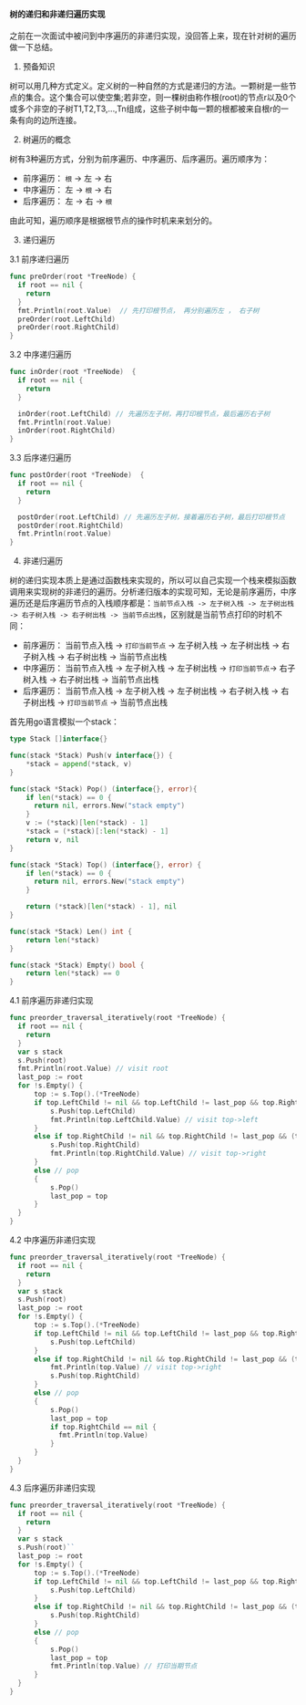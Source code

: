 #### 树的递归和非递归遍历实现
之前在一次面试中被问到中序遍历的非递归实现，没回答上来，现在针对树的遍历做一下总结。
1. 预备知识

  树可以用几种方式定义。定义树的一种自然的方式是递归的方法。一颗树是一些节点的集合。这个集合可以使空集;若非空，则一棵树由称作根(root)的节点r以及0个或多个非空的子树T1,T2,T3,...,Tn组成，这些子树中每一颗的根都被来自根r的一条有向的边所连接。

2. 树遍历的概念

  树有3种遍历方式，分别为前序遍历、中序遍历、后序遍历。遍历顺序为：
  - 前序遍历： `根` -> 左 -> 右
  - 中序遍历： 左 -> `根` -> 右
  - 后序遍历： 左 -> 右 -> `根`

  由此可知，遍历顺序是根据根节点的操作时机来来划分的。

3. 递归遍历

  3.1 前序递归遍历
  ```go
  func preOrder(root *TreeNode) {
    if root == nil {
      return
    }
    fmt.Println(root.Value)  // 先打印根节点， 再分别遍历左 ， 右子树
    preOrder(root.LeftChild)
    preOrder(root.RightChild)
  }
  ```

  3.2 中序递归遍历
  ```go
  func inOrder(root *TreeNode)  {
    if root == nil {
      return
    }

    inOrder(root.LeftChild) // 先遍历左子树，再打印根节点，最后遍历右子树
    fmt.Println(root.Value)
    inOrder(root.RightChild)
  }
  ```

  3.3 后序递归遍历
  ```go
  func postOrder(root *TreeNode)  {
    if root == nil {
      return
    }

    postOrder(root.LeftChild) // 先遍历左子树，接着遍历右子树，最后打印根节点
    postOrder(root.RightChild)
    fmt.Println(root.Value)
  }
  ```
4. 非递归遍历

  树的递归实现本质上是通过函数栈来实现的，所以可以自己实现一个栈来模拟函数调用来实现树的非递归的遍历。分析递归版本的实现可知，无论是前序遍历，中序遍历还是后序遍历节点的入栈顺序都是：`当前节点入栈 -> 左子树入栈 -> 左子树出栈 -> 右子树入栈 -> 右子树出栈 -> 当前节点出栈`，区别就是当前节点打印的时机不同：
  - 前序遍历：
    当前节点入栈 -> `打印当前节点` -> 左子树入栈 -> 左子树出栈 -> 右子树入栈 -> 右子树出栈 -> 当前节点出栈
  - 中序遍历：
    当前节点入栈 ->  左子树入栈 -> 左子树出栈 -> `打印当前节点`-> 右子树入栈 -> 右子树出栈 -> 当前节点出栈
  - 后序遍历：
    当前节点入栈 -> 左子树入栈 -> 左子树出栈 -> 右子树入栈 -> 右子树出栈 -> `打印当前节点` -> 当前节点出栈

  首先用go语言模拟一个stack：
  ```go
  type Stack []interface{}

  func(stack *Stack) Push(v interface{}) {
      *stack = append(*stack, v)
  }

  func(stack *Stack) Pop() (interface{}, error){
      if len(*stack) == 0 {
        return nil, errors.New("stack empty")
      }   
      v := (*stack)[len(*stack) - 1]
      *stack = (*stack)[:len(*stack) - 1]
      return v, nil
  }

  func(stack *Stack) Top() (interface{}, error) {
      if len(*stack) == 0 {
        return nil, errors.New("stack empty")
      }   

      return (*stack)[len(*stack) - 1], nil
  }

  func(stack *Stack) Len() int {
      return len(*stack)
  }

  func(stack *Stack) Empty() bool {
      return len(*stack) == 0
  }
  ```

  4.1 前序遍历非递归实现
  ```go
  func preorder_traversal_iteratively(root *TreeNode) {
    if root == nil {
      return
    }
    var s stack
    s.Push(root)
    fmt.Println(root.Value) // visit root
    last_pop := root
    for !s.Empty() {
        top := s.Top().(*TreeNode)
        if top.LeftChild != nil && top.LeftChild != last_pop && top.RightChild != last_pop {
            s.Push(top.LeftChild)
            fmt.Println(top.LeftChild.Value) // visit top->left
        }
        else if top.RightChild != nil && top.RightChild != last_pop && (top.LeftChild == nil || top.LeftChild == last_pop) {
            s.Push(top.RightChild)
            fmt.Println(top.RightChild.Value) // visit top->right
        }
        else // pop
        {
            s.Pop()
            last_pop = top
        }
    }
  }
  ```

  4.2 中序遍历非递归实现
  ```go
  func preorder_traversal_iteratively(root *TreeNode) {
    if root == nil {
      return
    }
    var s stack
    s.Push(root)
    last_pop := root
    for !s.Empty() {
        top := s.Top().(*TreeNode)
        if top.LeftChild != nil && top.LeftChild != last_pop && top.RightChild != last_pop {
            s.Push(top.LeftChild)
        }
        else if top.RightChild != nil && top.RightChild != last_pop && (top.LeftChild == nil || top.LeftChild == last_pop) {
            fmt.Println(top.Value) // visit top->right
            s.Push(top.RightChild)
        }
        else // pop
        {
            s.Pop()
            last_pop = top
            if top.RightChild == nil {
              fmt.Println(top.Value)
            }
        }
    }
  }
  ```

  4.3 后序遍历非递归实现
  ```go
  func preorder_traversal_iteratively(root *TreeNode) {
    if root == nil {
      return
    }
    var s stack
    s.Push(root)``
    last_pop := root
    for !s.Empty() {
        top := s.Top().(*TreeNode)
        if top.LeftChild != nil && top.LeftChild != last_pop && top.RightChild != last_pop {
            s.Push(top.LeftChild)
        }
        else if top.RightChild != nil && top.RightChild != last_pop && (top.LeftChild == nil || top.LeftChild == last_pop) {
            s.Push(top.RightChild)
        }
        else // pop
        {
            s.Pop()
            last_pop = top
            fmt.Println(top.Value) // 打印当期节点
        }
    }
  }
  ```
